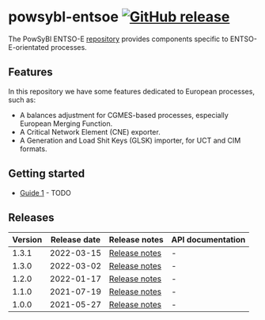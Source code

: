 # powsybl-entsoe [![GitHub release](https://img.shields.io/github/release/powsybl/powsybl-entsoe.svg?sort=semver)](https://github.com/powsybl/powsybl-entsoe/releases/)
The PowSyBl ENTSO-E [repository](https://github.com/powsybl/powsybl-entsoe) provides components specific to ENTSO-E-orientated processes.

## Features  

In this repository we have some features dedicated to European processes, such as:
- A balances adjustment for CGMES-based processes, especially European Merging Function.
- A Critical Network Element (CNE) exporter.
- A Generation and Load Shit Keys (GLSK) importer, for UCT and CIM formats.

## Getting started

- [Guide 1]() - TODO

## Releases

| Version | Release date | Release notes | API documentation |
| ------- | ------------ | ------------- | ----------------- |
| 1.3.1 | 2022-03-15 | [Release notes](https://github.com/powsybl/powsybl-entsoe/releases/tag/v1.3.1) | - |
| 1.3.0 | 2022-03-02 | [Release notes](https://github.com/powsybl/powsybl-entsoe/releases/tag/v1.3.0) | - |
| 1.2.0 | 2022-01-17 | [Release notes](https://github.com/powsybl/powsybl-entsoe/releases/tag/v1.2.0) | - |
| 1.1.0 | 2021-07-19 | [Release notes](https://github.com/powsybl/powsybl-entsoe/releases/tag/v1.1.0) | - |
| 1.0.0 | 2021-05-27 | [Release notes](https://github.com/powsybl/powsybl-entsoe/releases/tag/v1.0.0) | - |
